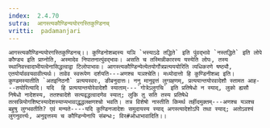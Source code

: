 ```yaml
---
index:  2.4.70
sutra:  आगस्त्यकौण्डिन्ययोरगस्तिकुण्डिनच्
vritti:  padamanjari
---
```


	आगस्त्यकौण्डिन्ययोरगस्तिकुण्डिनच्।। कुण्डिनोशब्दस्य यञि `भस्याऽढे तद्धिते` इति पुंवद्भावे `नस्तद्धिते` इति लोपे कौण्ड्य इति प्राप्नोति, अस्मादेव निपातनात्पुंवद्भावः। असति च तस्मिन्नीकारस्य यस्येति लोपः, तस्य स्थानिवत्त्वादाभीयत्वेनासिद्धत्वाद्वा टिलोपाभावः। आगस्त्यकौण्डिन्येत्येतयोर्गोत्रप्रत्यययोरिति व्यधिकरणे षष्ठ्यौ, एतयोर्याववयवावीत्यर्थः। तावेव स्वरूपेण दर्शयति---अणश्च यञश्चेति। मध्योदात्तो हि कुण्डिनीशब्द इति। कुण्डमस्यातीति `अतइनिठनौ` प्रत्ययस्वरः, ङीबनुदात्तः। ननु मानुवृत्तं लुग्ग्रहणम्, प्रत्ययान्तयोरवादेशौ स्तामत आह---तयोरित्यादि। यदि  हि प्रत्ययान्तयोरेवादेशौ स्याताम्---`गोत्रेऽलुगचि` इति प्रतिषेधो न स्याद्, लुको ह्यसौ निषेधो नादेशस्य, ततश्चादेशे सत्यवृद्धत्वादणेव स्यात्; लुकि तु सति तस्य प्रतिषेधे तत्सन्नियोगशिष्टस्यादेशस्याप्यभावाद्धृद्धलक्षणश्चो भवति। तत्र विशेषो नास्तीति किमर्थ तर्हीदमुक्तम्---अणश्च यञश्च बहुषु लुग्भवतीति? एवं मन्यते----यदि कुण्डिनजादेशः समुदायस्य स्याद् अगस्त्यादेशोऽपि तथा स्याद्; अतोऽवश्यं लुगनुवर्त्त्यः, अनुवृत्तस्य च कौण्डिन्येनापि संबन्धः; विर#ओधाभावादिति।।
